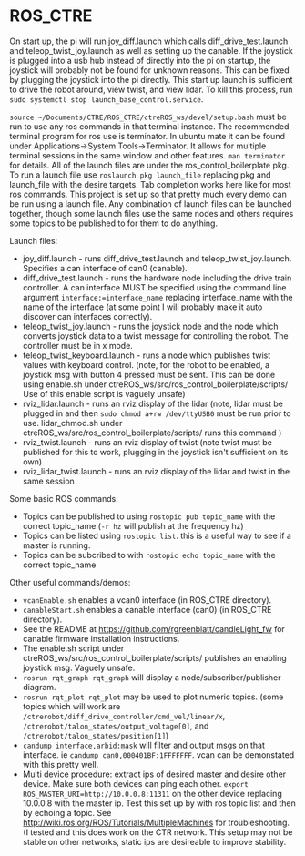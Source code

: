# ROS_CTRE

On start up, the pi will run joy_diff.launch which calls diff_drive_test.launch and teleop_twist_joy.launch as well as setting up the canable. If the joystick is plugged into a usb hub instead of directly into the pi on startup, the joystick will probably not be found for unknown reasons. This can be fixed by plugging the joystick into the pi directly. This start up launch is sufficient to drive the robot around, view twist, and view lidar. To kill this process, run `sudo systemctl stop launch_base_control.service`. 

`source ~/Documents/CTRE/ROS_CTRE/ctreROS_ws/devel/setup.bash` must be run to use any ros commands in that terminal instance. 
The recommended terminal program for ros use is terminator. In ubuntu mate it can be found under Applications->System Tools->Terminator. It allows for multiple terminal sessions in the same window and other features. `man terminator` for details.
All of the launch files are under the ros_control_boilerplate pkg. To run a launch file use `roslaunch pkg launch_file` replacing pkg and launch_file with the desire targets. Tab completion works here like for most ros commands. This project is set up so that pretty much every demo can be run using a launch file. Any combination of launch files can be launched together, though some launch files use the same nodes and others requires some topics to be published to for them to do anything.

Launch files:
* joy_diff.launch - runs diff_drive_test.launch and teleop_twist_joy.launch. Specifies a can interface of can0 (canable).
* diff_drive_test.launch - runs the hardware node including the drive train controller. A can interface MUST be specified using the command line argument `interface:=interface_name` replacing interface_name with the name of the interface (at some point I will probably make it auto discover can interfaces correctly).
* teleop_twist_joy.launch - runs the joystick node and the node which converts joystick data to a twist message for controlling the robot. The controller must be in x mode.
* teleop_twist_keyboard.launch - runs a node which publishes twist values with keyboard control. (note, for the robot to be enabled, a joystick msg with button 4 pressed must be sent. This can be done using enable.sh under ctreROS_ws/src/ros_control_boilerplate/scripts/ Use of this enable script is vaguely unsafe)
* rviz_lidar.launch - runs an rviz display of the lidar (note, lidar must be plugged in and then `sudo chmod a+rw /dev/ttyUSB0` must be run prior to use. lidar_chmod.sh under ctreROS_ws/src/ros_control_boilerplate/scripts/ runs this command )
* rviz_twist.launch - runs an rviz display of twist (note twist must be published for this to work, plugging in the joystick isn't sufficient on its own)
* rviz_lidar_twist.launch - runs an rviz display of the lidar and twist in the same session

Some basic ROS commands:
* Topics can be published to using `rostopic pub topic_name` with the correct topic_name (`-r hz` will publish at the frequency hz)
* Topics can be listed using `rostopic list`. this is a useful way to see if a master is running.
* Topics can be subcribed to with `rostopic echo topic_name` with the correct topic_name

Other useful commands/demos:
* `vcanEnable.sh` enables a vcan0 interface (in ROS_CTRE directory).
* `canableStart.sh` enables a canable interface (can0) (in ROS_CTRE directory).
* See the README at https://github.com/rgreenblatt/candleLight_fw for canable firmware installation instructions.
* The enable.sh script under ctreROS_ws/src/ros_control_boilerplate/scripts/ publishes an enabling joystick msg. Vaguely unsafe.
* `rosrun rqt_graph rqt_graph` will display a node/subscriber/publisher diagram.
* `rosrun rqt_plot rqt_plot` may be used to plot numeric topics. (some topics which will work are `/ctrerobot/diff_drive_controller/cmd_vel/linear/x`, `/ctrerobot/talon_states/output_voltage[0]`, and `/ctrerobot/talon_states/position[1]`) 
* `candump interface,arbid:mask` will filter and output msgs on that interface. ie `candump can0,000401BF:1FFFFFFF`. vcan can be demonstated with this pretty well.
* Multi device procedure: extract ips of desired master and desire other device. Make sure both devices can ping each other. `export ROS_MASTER_URI=http://10.0.0.8:11311` on the other device replacing 10.0.0.8 with the master ip. Test this set up by with ros topic list and then by echoing a topic. See http://wiki.ros.org/ROS/Tutorials/MultipleMachines for troubleshooting. (I tested and this does work on the CTR network. This setup may not be stable on other networks, static ips are desireable to improve stability.
